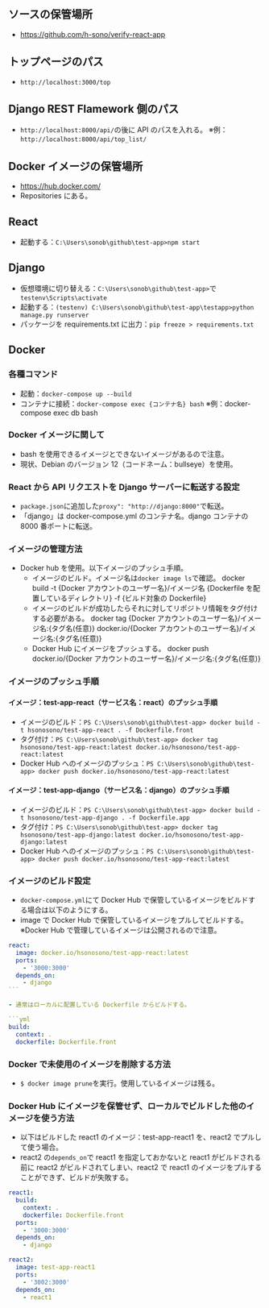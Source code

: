 ## ソースの保管場所

- https://github.com/h-sono/verify-react-app

## トップページのパス

- `http://localhost:3000/top`

## Django REST Flamework 側のパス

- `http://localhost:8000/api/`の後に API のパスを入れる。
  ※例：`http://localhost:8000/api/top_list/`

## Docker イメージの保管場所

- https://hub.docker.com/
- Repositories にある。

## React

- 起動する：`C:\Users\sonob\github\test-app>npm start`

## Django

- 仮想環境に切り替える：`C:\Users\sonob\github\test-app>`で`testenv\Scripts\activate`
- 起動する：`(testenv) C:\Users\sonob\github\test-app\testapp>python manage.py runserver`
- パッケージを requirements.txt に出力：`pip freeze > requirements.txt`

## Docker

### 各種コマンド

- 起動：`docker-compose up --build`
- コンテナに接続：`docker-compose exec {コンテナ名} bash`
  ※例：docker-compose exec db bash

### Docker イメージに関して

- bash を使用できるイメージとできないイメージがあるので注意。
- 現状、Debian のバージョン 12（コードネーム：bullseye）を使用。

### React から API リクエストを Django サーバーに転送する設定

- `package.json`に追加した`proxy": "http://django:8000"`で転送。
- 「django」は docker-compose.yml のコンテナ名。django コンテナの 8000 番ポートに転送。

### イメージの管理方法

- Docker hub を使用。以下イメージのプッシュ手順。
  - イメージのビルド。イメージ名は`docker image ls`で確認。
    docker build -t {Docker アカウントのユーザー名}/イメージ名 {Dockerfile を配置しているディレクトリ} -f {ビルド対象の Dockerfile}
  - イメージのビルドが成功したらそれに対してリポジトリ情報をタグ付けする必要がある。
    docker tag {Docker アカウントのユーザー名}/イメージ名:{タグ名(任意)} docker.io/{Docker アカウントのユーザー名}/イメージ名:{タグ名(任意)}
  - Docker Hub にイメージをプッシュする。
    docker push docker.io/{Docker アカウントのユーザー名}/イメージ名:{タグ名(任意)}

### イメージのプッシュ手順

#### イメージ：test-app-react（サービス名：react）のプッシュ手順

- イメージのビルド：`PS C:\Users\sonob\github\test-app> docker build -t hsonosono/test-app-react . -f Dockerfile.front`
- タグ付け：`PS C:\Users\sonob\github\test-app> docker tag hsonosono/test-app-react:latest docker.io/hsonosono/test-app-react:latest`
- Docker Hub へのイメージのプッシュ：`PS C:\Users\sonob\github\test-app> docker push docker.io/hsonosono/test-app-react:latest`

#### イメージ：test-app-django（サービス名：django）のプッシュ手順

- イメージのビルド：`PS C:\Users\sonob\github\test-app> docker build -t hsonosono/test-app-django . -f Dockerfile.app`
- タグ付け：`PS C:\Users\sonob\github\test-app> docker tag hsonosono/test-app-django:latest docker.io/hsonosono/test-app-django:latest`
- Docker Hub へのイメージのプッシュ：`PS C:\Users\sonob\github\test-app> docker push docker.io/hsonosono/test-app-react:latest`

### イメージのビルド設定

- `docker-compose.yml`にて Docker Hub で保管しているイメージをビルドする場合は以下のようにする。
- image で Docker Hub で保管しているイメージをプルしてビルドする。
  ※Docker Hub で管理しているイメージは公開されるので注意。

````yml
react:
  image: docker.io/hsonosono/test-app-react:latest
  ports:
    - '3000:3000'
  depends_on:
    - django
```

- 通常はローカルに配置している Dockerfile からビルドする。

```yml
build:
  context: .
  dockerfile: Dockerfile.front
````

### Docker で未使用のイメージを削除する方法

- `$ docker image prune`を実行。使用しているイメージは残る。

### Docker Hub にイメージを保管せず、ローカルでビルドした他のイメージを使う方法

- 以下はビルドした react1 のイメージ：test-app-react1 を、react2 でプルして使う場合。
- react2 の`depends_on`で react1 を指定しておかないと react1 がビルドされる前に react2 がビルドされてしまい、react2 で react1 のイメージをプルすることができず、ビルドが失敗する。

```yml
react1:
  build:
    context: .
    dockerfile: Dockerfile.front
  ports:
    - '3000:3000'
  depends_on:
    - django

react2:
  image: test-app-react1
  ports:
    - '3002:3000'
  depends_on:
    - react1
```
